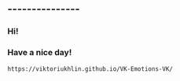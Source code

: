 ## ---------------
###  Hi!
###  Have a nice day!
`https://viktoriukhlin.github.io/VK-Emotions-VK/`
